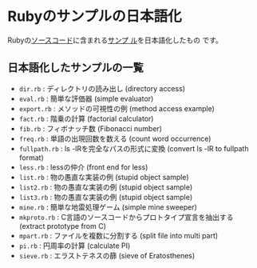 Rubyのサンプルの日本語化
========================

Rubyの[ソースコード](https://github.com/ruby/ruby)に含まれる[サンプ
ル](https://github.com/ruby/ruby/tree/master/sample)を日本語化したもの
です。

日本語化したサンプルの一覧
--------------------------

- `dir.rb`      : ディレクトリの読み出し (directory access)
- `eval.rb`     : 簡単な評価器 (simple evaluator)
- `export.rb`   : メソッドの可視性の例 (method access example)
- `fact.rb`     : 階乗の計算 (factorial calculator)
- `fib.rb`      : フィボナッチ数 (Fibonacci number)
- `freq.rb`     : 単語の出現回数を数える (count word occurrence)
- `fullpath.rb` : ls -lRを完全なパスの形式に変換 (convert ls -lR to fullpath format)
- `less.rb`     : lessの仲介 (front end for less)
- `list.rb`     : 物の愚直な実装の例 (stupid object sample)
- `list2.rb`    : 物の愚直な実装の例 (stupid object sample)
- `list3.rb`    : 物の愚直な実装の例 (stupid object sample)
- `mine.rb`     : 簡単な地雷処理ゲーム (simple mine sweeper)
- `mkproto.rb`  : C言語のソースコードからプロトタイプ宣言を抽出する (extract prototype from C)
- `mpart.rb`    : ファイルを複数に分割する (split file into multi part)
- `pi.rb`       : 円周率の計算 (calculate PI)
- `sieve.rb`    : エラストテネスの篩 (sieve of Eratosthenes)
